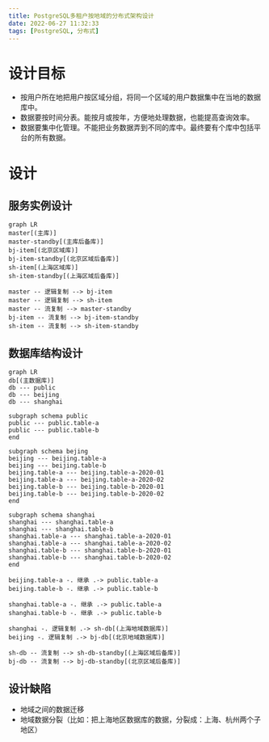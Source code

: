 ```yaml
---
title: PostgreSQL多租户按地域的分布式架构设计
date: 2022-06-27 11:32:33
tags: [PostgreSQL, 分布式]
---
```


# 设计目标
- 按用户所在地把用户按区域分组，将同一个区域的用户数据集中在当地的数据库中。
- 数据要按时间分表。能按月或按年，方便地处理数据，也能提高查询效率。
- 数据要集中化管理。不能把业务数据弄到不同的库中。最终要有个库中包括平台的所有数据。

# 设计
## 服务实例设计
```mermaid
graph LR
master[(主库)]
master-standby[(主库后备库)]
bj-item[(北京区域库)]
bj-item-standby[(北京区域后备库)]
sh-item[(上海区域库)]
sh-item-standby[(上海区域后备库)]

master -- 逻辑复制 --> bj-item
master -- 逻辑复制 --> sh-item
master -- 流复制 --> master-standby
bj-item -- 流复制 --> bj-item-standby
sh-item -- 流复制 --> sh-item-standby
```

## 数据库结构设计
```mermaid
graph LR
db[(主数据库)]
db --- public
db --- beijing
db --- shanghai

subgraph schema public
public --- public.table-a
public --- public.table-b
end

subgraph schema bejing
beijing --- beijing.table-a
beijing --- beijing.table-b
beijing.table-a --- beijing.table-a-2020-01
beijing.table-a --- beijing.table-a-2020-02
beijing.table-b --- beijing.table-b-2020-01
beijing.table-b --- beijing.table-b-2020-02
end

subgraph schema shanghai
shanghai --- shanghai.table-a
shanghai --- shanghai.table-b
shanghai.table-a --- shanghai.table-a-2020-01
shanghai.table-a --- shanghai.table-a-2020-02
shanghai.table-b --- shanghai.table-b-2020-01
shanghai.table-b --- shanghai.table-b-2020-02
end

beijing.table-a -. 继承 .-> public.table-a
beijing.table-b -. 继承 .-> public.table-b

shanghai.table-a -. 继承 .-> public.table-a
shanghai.table-b -. 继承 .-> public.table-b

shanghai -. 逻辑复制 .-> sh-db[(上海地域数据库)]
beijing -. 逻辑复制 .-> bj-db[(北京地域数据库)]

sh-db -- 流复制 --> sh-db-standby[(上海区域后备库)]
bj-db -- 流复制 --> bj-db-standby[(北京区域后备库)]
```

## 设计缺陷
- 地域之间的数据迁移
- 地域数据分裂（比如：把上海地区数据库的数据，分裂成：上海、杭州两个子地区）
